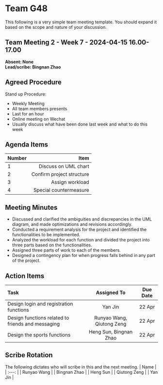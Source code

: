 # Team G48
This following is a very simple team meeting template. You should expand it based on the scope and nature of your discussion.

## Team Meeting 2 - Week 7 - 2024-04-15 16.00-17.00
**Absent: None**
<br>
**Lead/scribe: Bingnan Zhao**

## Agreed Procedure
Stand up Procedure: 
- Weekly Meeting
- All team members presents
- Last for an hour
- Online meeting on Wechat
- Usually discuss what have been done last week and what to do this week


## Agenda Items
| Number |                      Item |
|:-------|--------------------------:|
| 1      |      Discuss on UML chart |
| 2      | Confirm project structure |
| 3      |           Assign workload |
| 4      |    Special countermeasure |


## Meeting Minutes
- Discussed and clarified the ambiguities and discrepancies in the UML diagram, and made optimizations and revisions accordingly.
- Conducted a requirement analysis for the project and identified the functionalities to be implemented.
- Analyzed the workload for each function and divided the project into three parts based on the functionalities.
- Assigned three parts of work to each of the members.
- Designed a contingency plan for when progress falls behind in any part of the project.


## Action Items
| Task                                              |        Assigned To        |  Due Date  |
|:--------------------------------------------------|:-------------------------:|:----------:|
| Design login and registration functions           |          Yan Jin          |   22 Apr   |
| Design functions related to friends and messaging | Runyao Wang, Qiutong Zeng | 22 Apr |
| Design the sports functions                       |  Heng Sun, Bingnan Zhao   | 22 Apr |



## Scribe Rotation
The following dictates who will scribe in this and the next meeting.
| Name |
| :---: |
| Runyao Wang |
| Bingnan Zhao |
| Heng Sun    |
| Qiutong Zeng |
| Yan Jin |